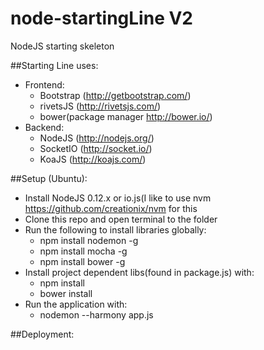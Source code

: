 node-startingLine V2
============

NodeJS starting skeleton

##Starting Line uses:
- Frontend:
	- Bootstrap (http://getbootstrap.com/)
	- rivetsJS (http://rivetsjs.com/)
	- bower(package manager http://bower.io/)
- Backend:
	- NodeJS (http://nodejs.org/)
	- SocketIO (http://socket.io/)
	- KoaJS (http://koajs.com/)

##Setup (Ubuntu):
- Install NodeJS 0.12.x or io.js(I like to use nvm https://github.com/creationix/nvm for this
- Clone this repo and open terminal to the folder
- Run the following to install libraries globally:
	- npm install nodemon -g
	- npm install mocha -g
	- npm install bower -g
- Install project dependent libs(found in package.js) with:
	- npm install
	- bower install
- Run the application with:
	- nodemon --harmony app.js

##Deployment:
